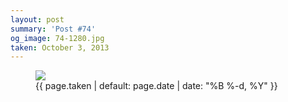 ```yaml
---
layout: post
summary: 'Post #74'
og_image: 74-1280.jpg
taken: October 3, 2013
---
```


<figure class="post">
<img sizes="(min-width: 700px) 50vw, calc(100vw - 2rem)" src="{{ site.assets_url }}/74-640.jpg" srcset="{{ site.assets_url }}/74-1280.jpg 1280w, {{ site.assets_url }}/74-960.jpg 960w, {{ site.assets_url }}/74-640.jpg 640w, {{ site.assets_url }}/74-320.jpg 320w"/>
<figcaption>
<time>{{ page.taken | default: page.date | date: "%B %-d, %Y" }}</time>
</figcaption>
</figure>
